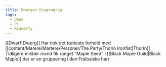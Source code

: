 ```yaml
---
title: Dwargon Dragongrog
tags:
  - Dead
  - PC
  - Ksawerty
---
```


[[Dwarf|Dværg]]
Har nok det tætteste forhold med [[content/Marere/Martere/Personer/The Party/Thorin Ironfist|Thorin]]
Tidligere militær mand fik ranget "Maple Seed" i [[Black Maple Guild|Black Maple]] der er en gruppering i den Fralbalske hær